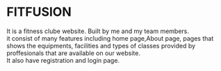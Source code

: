 # FITFUSION <br>
It is a fitness clube website. Built by me and my team members.<br>
it consist of many features including home page,About page, pages that shows the equipments, facilities and types of classes provided by proffesionals that are available on our website.<br>
It also have registration and login page.